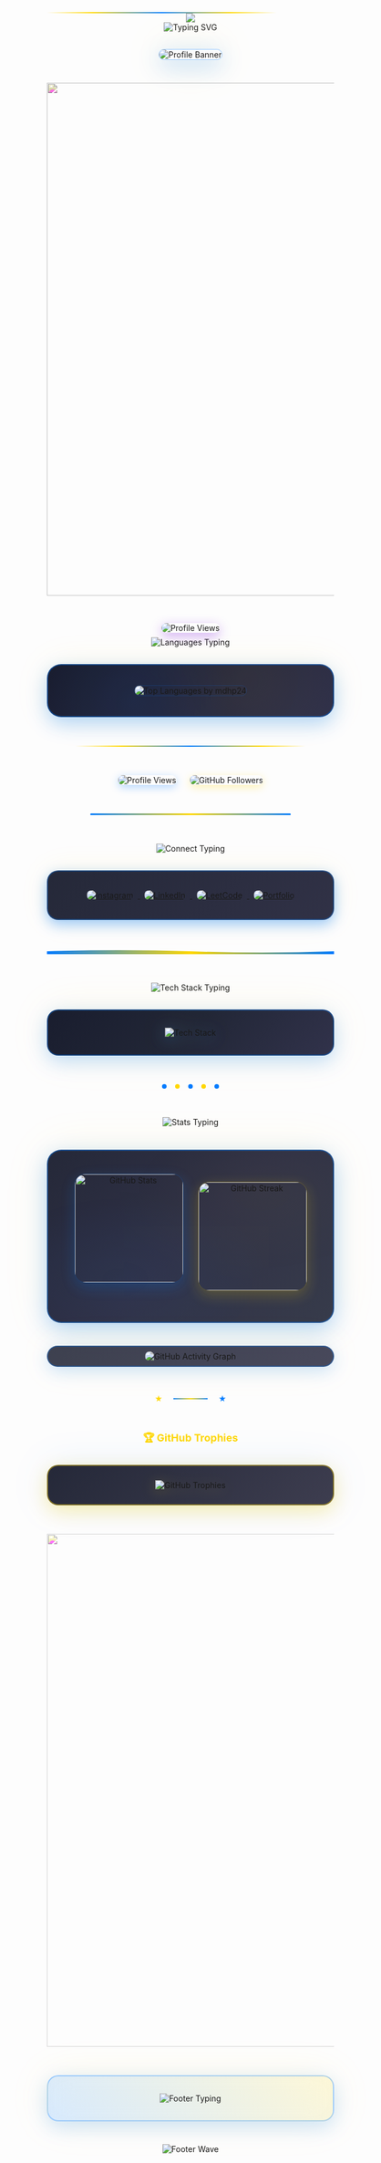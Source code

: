 <div style="width: 80%; height: 2px; background: linear-gradient(90deg, transparent 0%, #FFD700 20%, #007BFF 50%, #FFD700 80%, transparent 100%); position: relative; overflow: hidden;">
  <div style="position: absolute; top: 0; left: -100%; width: 100%; height: 100%; 
              background: linear-gradient(90deg, transparent 0%, rgba(255, 215, 0, 0.8) 50%, transparent 100%); 
              animation: slide 3s linear infinite;"></div>
</div>

<div align="center">
  <img src="https://capsule-render.vercel.app/api?type=waving&color=gradient&customColorList=0,1,2,3,4&height=120&section=header&text=&animation=fadeIn" />
</div>
<div align="center">
  <img src="https://readme-typing-svg.herokuapp.com?font=Fira+Code&weight=600&size=28&duration=3000&pause=1000&color=FFD700&center=true&vCenter=true&multiline=true&repeat=true&width=600&height=100&lines=Welcome+to+My+GitHub+Profile!+🚀;Full+Stack+Developer+💻;" alt="Typing SVG" />
</div>
<div align="center" style="margin: 30px 0;">
  <img src="https://github.com/mdhp24/mdhp24/blob/main/bg1.png" alt="Profile Banner" style="border-radius: 20px; box-shadow: 0 10px 40px rgba(0, 123, 255, 0.3), 0 0 80px rgba(255, 215, 0, 0.2); border: 1px solid rgba(0, 123, 255, 0.4); max-width: 90%;">
</div>



<!-- Animated Divider -->
<div align="center" style="margin: 40px 0;">
  <img src="https://user-images.githubusercontent.com/74038190/212284100-561aa473-3905-4a80-b561-0d28506553ee.gif" width="900" style="filter: hue-rotate(200deg) saturate(1.2);">
</div>
<!-- Main Profile Views Badge -->
<div align="center">
<img src="https://komarev.com/ghpvc/?username=mdhp24&label=Profile%20Views&color=blueviolet&style=for-the-badge&abbreviated=true" alt="Profile Views" style="margin: 8px; border-radius: 10px; box-shadow: 0 6px 20px rgba(138, 43, 226, 0.4); position: relative; z-index: 2;" />
</div>
  <div align="center">
  <img src="https://readme-typing-svg.herokuapp.com?font=Fira+Code&size=16&duration=2000&pause=500&color=FFD700&center=true&vCenter=true&width=400&lines=My+Programming+Languages+💻;Always+Exploring+New+Tech+🚀" alt="Languages Typing" />
</div>
<div align="center" style="margin: 30px 0;">
  <div style="background: linear-gradient(135deg, rgba(13, 17, 35, 0.95) 0%, rgba(26, 27, 50, 0.95) 50%, rgba(38, 39, 65, 0.95) 100%); backdrop-filter: blur(15px); padding: 35px; border-radius: 25px; border: 2px solid rgba(0, 123, 255, 0.4); box-shadow: 0 12px 35px rgba(0, 123, 255, 0.3), 0 0 60px rgba(255, 215, 0, 0.1); position: relative; overflow: hidden;">
    <!-- Animated background gradient -->
    <div style="position: absolute; top: 0; left: 0; width: 100%; height: 100%; background: radial-gradient(circle at 30% 70%, rgba(0, 123, 255, 0.08) 0%, transparent 50%), radial-gradient(circle at 70% 30%, rgba(255, 215, 0, 0.05) 0%, transparent 50%); opacity: 0.8; animation: pulse 4s ease-in-out infinite;"></div>
<img 
  src="https://github-readme-stats.vercel.app/api/top-langs?username=mdhp24&layout=compact&hide_title=true&hide_border=true&bg_color=0d1123&text_color=f4f4f4&title_color=FFD700&icon_color=007BFF&border_radius=15" 
  alt="Top Languages by mdhp24" 
  style="border-radius: 20px; position: relative; z-index: 2; border: 1px solid rgba(0, 123, 255, 0.2);"
/>
  </div>
</div>

<!-- Animated Gold Divider -->
<div align="center" style="margin: 50px 0;">
  <div style="width: 80%; height: 2px; background: linear-gradient(90deg, transparent 0%, #FFD700 20%, #007BFF 50%, #FFD700 80%, transparent 100%); position: relative; overflow: hidden;">
    <div style="position: absolute; top: 0; left: -100%; width: 100%; height: 100%; background: linear-gradient(90deg, transparent 0%, rgba(255, 215, 0, 0.8) 50%, transparent 100%); animation: slide 3s linear infinite;"></div>
  </div>
</div>
<div align="center" style="margin: 40px 0;">
  <img src="https://komarev.com/ghpvc/?username=mdhp24&label=Profile%20Views&color=007BFF&style=for-the-badge" alt="Profile Views" style="margin: 0 10px; border-radius: 8px; box-shadow: 0 4px 15px rgba(0, 123, 255, 0.3);" />
  <img src="https://img.shields.io/github/followers/mdhp24?label=Followers&style=for-the-badge&color=FFD700" alt="GitHub Followers" style="margin: 0 10px; border-radius: 8px; box-shadow: 0 4px 15px rgba(255, 215, 0, 0.3);" />
</div>
<!-- Animated Blue Divider -->
<div align="center" style="margin: 50px 0;">
  <div style="width: 70%; height: 3px; background: linear-gradient(45deg, #007BFF, #FFD700, #007BFF); border-radius: 10px; position: relative; overflow: hidden;">
    <div style="position: absolute; top: 0; left: -50%; width: 50%; height: 100%; background: linear-gradient(90deg, transparent 0%, rgba(255, 255, 255, 0.4) 50%, transparent 100%); animation: shimmer 2s linear infinite;"></div>
  </div>
</div>
<div align="center">
  <img src="https://readme-typing-svg.herokuapp.com?font=Fira+Code&size=16&duration=2500&pause=800&color=FFD700&center=true&vCenter=true&width=500&lines=Let's+Connect+and+Build+Something+Amazing!+🤝;Always+Open+for+Collaboration+💪" alt="Connect Typing" />
</div>
<div align="center" style="margin: 30px 0;">
  <div style="background: linear-gradient(135deg, rgba(13, 17, 35, 0.9) 0%, rgba(26, 27, 50, 0.9) 100%); backdrop-filter: blur(20px); padding: 25px; border-radius: 20px; border: 2px solid rgba(0, 123, 255, 0.3); box-shadow: 0 8px 25px rgba(0, 123, 255, 0.4), 0 0 50px rgba(255, 215, 0, 0.1);">
    <a href="https://instagram.com/mcdicky_mdhp" target="_blank">
      <img src="https://img.shields.io/badge/Instagram-E4405F?style=for-the-badge&logo=instagram&logoColor=white" alt="Instagram" style="margin: 8px; transition: transform 0.3s ease, box-shadow 0.3s ease; border-radius: 8px;" />
    </a>
    <a href="https://linkedin.com/in/mochammad-dicky-hanun-prasetyo-a4575a2b7" target="_blank">
      <img src="https://img.shields.io/badge/LinkedIn-007BFF?style=for-the-badge&logo=linkedin&logoColor=white" alt="LinkedIn" style="margin: 8px; transition: transform 0.3s ease, box-shadow 0.3s ease; border-radius: 8px;" />
    </a>
    <a href="https://www.leetcode.com/dickyhanunp" target="_blank">
      <img src="https://img.shields.io/badge/LeetCode-FFD700?style=for-the-badge&logo=leetcode&logoColor=black" alt="LeetCode" style="margin: 8px; transition: transform 0.3s ease, box-shadow 0.3s ease; border-radius: 8px;" />
    </a>
    <a href="https://mdhp24.github.io" target="_blank">
      <img src="https://img.shields.io/badge/Portfolio-007BFF?style=for-the-badge&logo=google-chrome&logoColor=white" alt="Portfolio" style="margin: 8px; transition: transform 0.3s ease, box-shadow 0.3s ease; border-radius: 8px;" />
    </a>
  </div>
</div>
<!-- Animated Wave Divider -->
<div align="center" style="margin: 50px 0;">
  <svg width="100%" height="20" viewBox="0 0 1000 20" xmlns="http://www.w3.org/2000/svg">
    <defs>
      <linearGradient id="waveGradient" x1="0%" y1="0%" x2="100%" y2="0%">
        <stop offset="0%" style="stop-color:#007BFF;stop-opacity:1" />
        <stop offset="50%" style="stop-color:#FFD700;stop-opacity:1" />
        <stop offset="100%" style="stop-color:#007BFF;stop-opacity:1" />
      </linearGradient>
    </defs>
    <path d="M0,10 Q250,0 500,10 T1000,10 V20 H0 Z" fill="url(#waveGradient)">
      <animate attributeName="d" dur="4s" repeatCount="indefinite" 
        values="M0,10 Q250,0 500,10 T1000,10 V20 H0 Z;
                M0,10 Q250,20 500,10 T1000,10 V20 H0 Z;
                M0,10 Q250,0 500,10 T1000,10 V20 H0 Z"/>
    </path>
  </svg>
</div>
<div align="center">
  <img src="https://readme-typing-svg.herokuapp.com?font=Fira+Code&size=16&duration=2000&pause=600&color=FFD700&center=true&vCenter=true&width=450&lines=My+Tech+Stack+🛠️;Building+Amazing+Applications+🚀" alt="Tech Stack Typing" />
</div>
<div align="center" style="margin: 30px 0;">
  <div style="background: linear-gradient(135deg, rgba(13, 17, 35, 0.95) 0%, rgba(22, 27, 44, 0.95) 50%, rgba(38, 39, 65, 0.95) 100%); backdrop-filter: blur(15px); padding: 30px; border-radius: 20px; border: 2px solid rgba(0, 123, 255, 0.35); box-shadow: 0 10px 35px rgba(0, 123, 255, 0.25), 0 0 70px rgba(255, 215, 0, 0.1);">
    <img src="https://skillicons.dev/icons?i=html,css,js,php,mysql,laravel,flutter,git,postman&theme=dark" alt="Tech Stack" style="filter: drop-shadow(0 4px 12px rgba(0, 123, 255, 0.3)) drop-shadow(0 0 20px rgba(255, 215, 0, 0.2));" />
  </div>
</div>
<!-- Pulsing Dots Divider -->
<div align="center" style="margin: 50px 0;">
  <div style="display: flex; justify-content: center; align-items: center; gap: 15px;">
    <div style="width: 8px; height: 8px; border-radius: 50%; background: #007BFF; animation: pulse 1.5s ease-in-out infinite;"></div>
    <div style="width: 8px; height: 8px; border-radius: 50%; background: #FFD700; animation: pulse 1.5s ease-in-out infinite 0.3s;"></div>
    <div style="width: 8px; height: 8px; border-radius: 50%; background: #007BFF; animation: pulse 1.5s ease-in-out infinite 0.6s;"></div>
    <div style="width: 8px; height: 8px; border-radius: 50%; background: #FFD700; animation: pulse 1.5s ease-in-out infinite 0.9s;"></div>
    <div style="width: 8px; height: 8px; border-radius: 50%; background: #007BFF; animation: pulse 1.5s ease-in-out infinite 1.2s;"></div>
  </div>
</div>
<div align="center">
  <img src="https://readme-typing-svg.herokuapp.com?font=Fira+Code&size=16&duration=2200&pause=700&color=FFD700&center=true&vCenter=true&width=400&lines=GitHub+Analytics+📈;Coding+Every+Day+🔥" alt="Stats Typing" />
</div>
<div align="center" style="margin: 40px 0;">
  <div style="background: linear-gradient(135deg, rgba(13, 17, 35, 0.9) 0%, rgba(26, 27, 50, 0.9) 50%, rgba(33, 38, 55, 0.9) 100%); backdrop-filter: blur(20px); padding: 40px; border-radius: 25px; border: 2px solid rgba(0, 123, 255, 0.4); box-shadow: 0 12px 40px rgba(0, 123, 255, 0.3), 0 0 80px rgba(255, 215, 0, 0.1); display: flex; flex-wrap: wrap; justify-content: center; gap: 25px; position: relative; overflow: hidden;">
    <!-- Animated background -->
    <div style="position: absolute; top: 0; left: 0; width: 100%; height: 100%; background: radial-gradient(ellipse at 25% 75%, rgba(0, 123, 255, 0.05) 0%, transparent 50%), radial-gradient(ellipse at 75% 25%, rgba(255, 215, 0, 0.03) 0%, transparent 50%); opacity: 0.9; animation: float 6s ease-in-out infinite;"></div>
<img 
  src="https://github-readme-stats.vercel.app/api?username=mdhp24&show_icons=true&hide_title=true&hide_border=true&bg_color=0d1123&text_color=f4f4f4&icon_color=007BFF&title_color=FFD700&border_radius=15" 
  alt="GitHub Stats" 
  height="190"
  style="border-radius: 20px; position: relative; z-index: 2; border: 1px solid rgba(0, 123, 255, 0.25); box-shadow: 0 8px 25px rgba(0, 123, 255, 0.2);"
/>

<img 
  src="https://github-readme-streak-stats.herokuapp.com/?user=mdhp24&hide_border=true&background=0d1123&currStreakLabel=FFD700&currStreakNum=f4f4f4&sideNums=f4f4f4&sideLabels=007BFF&dates=f4f4f4&fire=FFD700&ring=007BFF&border_radius=15" 
  alt="GitHub Streak" 
  height="190"
  style="border-radius: 20px; position: relative; z-index: 2; border: 1px solid rgba(255, 215, 0, 0.25); box-shadow: 0 8px 25px rgba(255, 215, 0, 0.2);"
/>
  </div>
</div>
<div align="center" style="margin: 30px 0;">
  <div style="background: linear-gradient(135deg, rgba(13, 17, 35, 0.8) 0%, rgba(26, 27, 50, 0.8) 100%); backdrop-filter: blur(15px); padding: 8px; border-radius: 22px; border: 2px solid rgba(0, 123, 255, 0.3); box-shadow: 0 8px 30px rgba(0, 123, 255, 0.2), 0 0 60px rgba(255, 215, 0, 0.1);">
    <img 
      src="https://github-readme-activity-graph.vercel.app/graph?username=mdhp24&bg_color=0d1123&color=f4f4f4&line=007BFF&point=FFD700&area=true&hide_border=true&border_radius=18" 
      alt="GitHub Activity Graph"
      style="border-radius: 18px; max-width: 100%;"
    />
  </div>
</div>
<!-- Rotating Stars Divider -->
<div align="center" style="margin: 50px 0;">
  <div style="display: flex; justify-content: center; align-items: center; gap: 20px;">
    <div style="width: 12px; height: 12px; background: #FFD700; clip-path: polygon(50% 0%, 61% 35%, 98% 35%, 68% 57%, 79% 91%, 50% 70%, 21% 91%, 32% 57%, 2% 35%, 39% 35%); animation: spin 3s linear infinite;"></div>
    <div style="width: 60px; height: 2px; background: linear-gradient(90deg, #007BFF 0%, #FFD700 50%, #007BFF 100%);"></div>
    <div style="width: 12px; height: 12px; background: #007BFF; clip-path: polygon(50% 0%, 61% 35%, 98% 35%, 68% 57%, 79% 91%, 50% 70%, 21% 91%, 32% 57%, 2% 35%, 39% 35%); animation: spin 3s linear infinite reverse;"></div>
  </div>
</div>
<div align="center">
  <div style="color: #FFD700; font-size: 18px; font-weight: bold; margin: 20px 0;">
    🏆 GitHub Trophies
  </div>
</div>
<div align="center" style="margin: 30px 0;">
  <div style="background: linear-gradient(135deg, rgba(13, 17, 35, 0.9) 0%, rgba(40, 40, 60, 0.9) 100%); backdrop-filter: blur(15px); padding: 25px; border-radius: 20px; border: 2px solid rgba(255, 215, 0, 0.4); box-shadow: 0 10px 35px rgba(255, 215, 0, 0.3), 0 0 70px rgba(0, 123, 255, 0.1);">
    <img src="https://github-profile-trophy.vercel.app/?username=mdhp24&theme=darkhub&no-frame=true&margin-w=15&margin-h=15&column=7" alt="GitHub Trophies" style="max-width: 100%; filter: drop-shadow(0 4px 12px rgba(255, 215, 0, 0.2));" />
  </div>
</div>
<!-- Final Animated Divider -->
<div align="center" style="margin: 50px 0;">
  <img src="https://user-images.githubusercontent.com/74038190/212284100-561aa473-3905-4a80-b561-0d28506553ee.gif" width="900" style="filter: hue-rotate(200deg) saturate(1.3) brightness(1.1);">
</div>
<div align="center" style="margin: 40px 0;">
  <div style="background: linear-gradient(45deg, rgba(0, 123, 255, 0.15), rgba(255, 215, 0, 0.15)); backdrop-filter: blur(20px); padding: 30px; border-radius: 20px; border: 2px solid rgba(0, 123, 255, 0.3); box-shadow: 0 10px 35px rgba(0, 123, 255, 0.2), 0 0 70px rgba(255, 215, 0, 0.1);">
    <img src="https://readme-typing-svg.herokuapp.com?font=Fira+Code&weight=600&size=20&duration=3000&pause=1000&color=FFD700&center=true&vCenter=true&width=600&lines=🚀+Keep+Learning+|+Keep+Focus+|+Keep+Calm+🚀;Thank+you+for+visiting+my+profile!+😊" alt="Footer Typing" />
  </div>
</div>
<div align="center">
  <img src="https://capsule-render.vercel.app/api?type=waving&color=007BFF&height=100&section=footer" alt="Footer Wave" />
</div>
